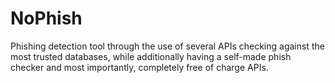# NoPhish
Phishing detection tool through the use of several APIs checking against the most trusted databases, while additionally having a self-made phish checker and most importantly, completely free of charge APIs.
